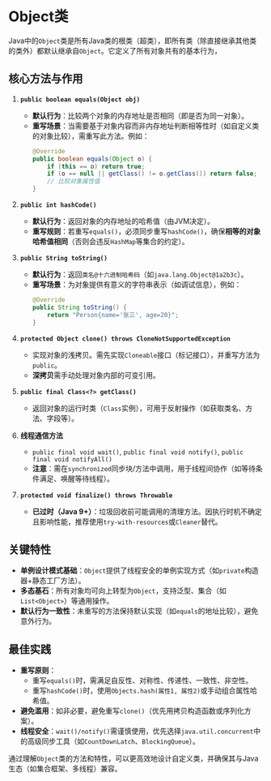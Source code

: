 # Object类

Java中的`Object`类是所有Java类的根类（超类），即所有类（除直接继承其他类的类外）都默认继承自`Object`。它定义了所有对象共有的基本行为，

## 核心方法与作用
1. **`public boolean equals(Object obj)`**
    - **默认行为**：比较两个对象的内存地址是否相同（即是否为同一对象）。
    - **重写场景**：当需要基于对象内容而非内存地址判断相等性时（如自定义类的对象比较），需重写此方法。例如：
      ```java
      @Override
      public boolean equals(Object o) {
          if (this == o) return true;
          if (o == null || getClass() != o.getClass()) return false;
          // 比较对象属性值
      }
      ```

2. **`public int hashCode()`**
    - **默认行为**：返回对象的内存地址的哈希值（由JVM决定）。
    - **重写规则**：若重写`equals()`，必须同步重写`hashCode()`，确保**相等的对象哈希值相同**（否则会违反`HashMap`等集合的约定）。

3. **`public String toString()`**
    - **默认行为**：返回`类名@十六进制哈希码`（如`java.lang.Object@1a2b3c`）。
    - **重写场景**：为对象提供有意义的字符串表示（如调试信息），例如：
      ```java
      @Override
      public String toString() {
          return "Person{name='张三', age=20}";
      }
      ```

4. **`protected Object clone() throws CloneNotSupportedException`**
    - 实现对象的浅拷贝。需先实现`Cloneable`接口（标记接口），并重写方法为`public`。
    - **深拷贝**需手动处理对象内部的可变引用。

5. **`public final Class<?> getClass()`**
    - 返回对象的运行时类（`Class`实例），可用于反射操作（如获取类名、方法、字段等）。

6. **线程通信方法**
    - `public final void wait()`, `public final void notify()`, `public final void notifyAll()`
    - **注意**：需在`synchronized`同步块/方法中调用，用于线程间协作（如等待条件满足、唤醒等待线程）。

7. **`protected void finalize() throws Throwable`**
    - **已过时（Java 9+）**：垃圾回收前可能调用的清理方法。因执行时机不确定且影响性能，推荐使用`try-with-resources`或`Cleaner`替代。

## 关键特性
- **单例设计模式基础**：`Object`提供了线程安全的单例实现方式（如`private`构造器+静态工厂方法）。
- **多态基石**：所有对象均可向上转型为`Object`，支持泛型、集合（如`List<Object>`）等通用操作。
- **默认行为一致性**：未重写的方法保持默认实现（如`equals`的地址比较），避免意外行为。

## 最佳实践
- **重写原则**：
    - 重写`equals()`时，需满足自反性、对称性、传递性、一致性、非空性。
    - 重写`hashCode()`时，使用`Objects.hash(属性1, 属性2)`或手动组合属性哈希值。
- **避免滥用**：如非必要，避免重写`clone()`（优先用拷贝构造函数或序列化方案）。
- **线程安全**：`wait()/notify()`需谨慎使用，优先选择`java.util.concurrent`中的高级同步工具（如`CountDownLatch`、`BlockingQueue`）。

通过理解`Object`类的方法和特性，可以更高效地设计自定义类，并确保其与Java生态（如集合框架、多线程）兼容。